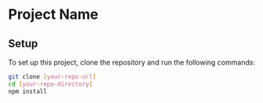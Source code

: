 # Project Name

## Setup

To set up this project, clone the repository and run the following commands:

```bash
git clone [your-repo-url]
cd [your-repo-directory]
npm install
```
